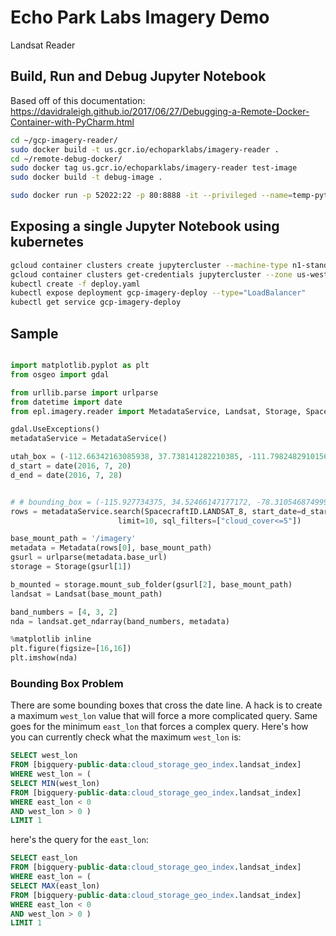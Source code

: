 # Echo Park Labs Imagery Demo

Landsat Reader

## Build, Run and Debug Jupyter Notebook

Based off of this documentation:
https://davidraleigh.github.io/2017/06/27/Debugging-a-Remote-Docker-Container-with-PyCharm.html

```bash
cd ~/gcp-imagery-reader/
sudo docker build -t us.gcr.io/echoparklabs/imagery-reader .
cd ~/remote-debug-docker/
sudo docker tag us.gcr.io/echoparklabs/imagery-reader test-image
sudo docker build -t debug-image .

sudo docker run -p 52022:22 -p 80:8888 -it --privileged --name=temp-python-debug debug-image
```

## Exposing a single Jupyter Notebook using kubernetes
```bash
gcloud container clusters create jupytercluster --machine-type n1-standard-4 --num-nodes 3 --zone us-west1-c --scopes https://www.googleapis.com/auth/projecthosting,storage-rw,bigquery
gcloud container clusters get-credentials jupytercluster --zone us-west1-c
kubectl create -f deploy.yaml
kubectl expose deployment gcp-imagery-deploy --type="LoadBalancer"
kubectl get service gcp-imagery-deploy
```

## Sample

```python

import matplotlib.pyplot as plt
from osgeo import gdal

from urllib.parse import urlparse
from datetime import date
from epl.imagery.reader import MetadataService, Landsat, Storage, SpacecraftID, Metadata

gdal.UseExceptions()
metadataService = MetadataService()

utah_box = (-112.66342163085938, 37.738141282210385, -111.79824829101562, 38.44821130413263)
d_start = date(2016, 7, 20)
d_end = date(2016, 7, 28)


# # bounding_box = (-115.927734375, 34.52466147177172, -78.31054687499999, 44.84029065139799)
rows = metadataService.search(SpacecraftID.LANDSAT_8, start_date=d_start, end_date=d_end, bounding_box=utah_box,
                        limit=10, sql_filters=["cloud_cover<=5"])

base_mount_path = '/imagery'
metadata = Metadata(rows[0], base_mount_path)
gsurl = urlparse(metadata.base_url)
storage = Storage(gsurl[1])

b_mounted = storage.mount_sub_folder(gsurl[2], base_mount_path)
landsat = Landsat(base_mount_path)

band_numbers = [4, 3, 2]
nda = landsat.get_ndarray(band_numbers, metadata)

%matplotlib inline
plt.figure(figsize=[16,16])
plt.imshow(nda)

```

### Bounding Box Problem
There are some bounding boxes that cross the date line. A hack is to create a maximum `west_lon` value that will force a more complicated query. Same goes for the minimum `east_lon` that forces a complex query. Here's how you can currently check what the maximum `west_lon` is:
```sql
SELECT west_lon
FROM [bigquery-public-data:cloud_storage_geo_index.landsat_index] 
WHERE west_lon = (
SELECT MIN(west_lon)
FROM [bigquery-public-data:cloud_storage_geo_index.landsat_index]
WHERE east_lon < 0
AND west_lon > 0 )
LIMIT 1
```

here's the query for the `east_lon`:
```sql
SELECT east_lon
FROM [bigquery-public-data:cloud_storage_geo_index.landsat_index] 
WHERE east_lon = (
SELECT MAX(east_lon)
FROM [bigquery-public-data:cloud_storage_geo_index.landsat_index]
WHERE east_lon < 0
AND west_lon > 0 )
LIMIT 1
```
